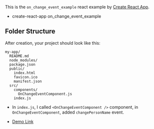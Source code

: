 This is the `on_change_event_example` react example by [Create React App](https://github.com/facebookincubator/create-react-app).

- create-react-app on_change_event_example

## Folder Structure

After creation, your project should look like this:

```
my-app/
  README.md
  node_modules/
  package.json
  public/
    index.html
    favicon.ico
    manifest.json
  src/
    components/
      OnChangeEventComponent.js
    index.js
```

- In `index.js`, I called `<OnChangeEventComponent />` component, in `OnChangeEventComponent`,
added `changePersonName` event.


- [Demo Link](https://codepen.io/amicming/pen/MOXyNd)
